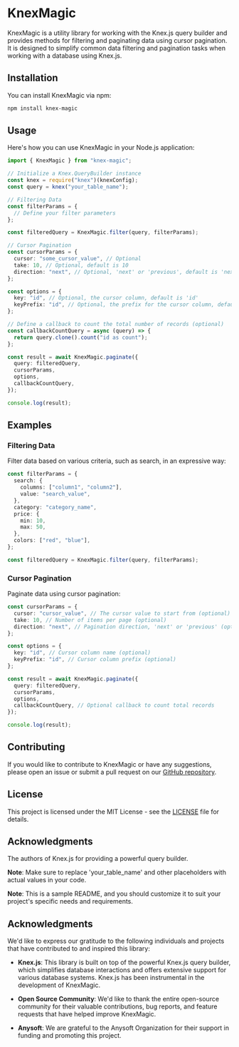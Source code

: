 # KnexMagic

KnexMagic is a utility library for working with the Knex.js query builder and provides methods for filtering and paginating data using cursor pagination. It is designed to simplify common data filtering and pagination tasks when working with a database using Knex.js.

## Installation

You can install KnexMagic via npm:

```bash
npm install knex-magic
```

## Usage

Here's how you can use KnexMagic in your Node.js application:

```ts
import { KnexMagic } from "knex-magic";

// Initialize a Knex.QueryBuilder instance
const knex = require("knex")(knexConfig);
const query = knex("your_table_name");

// Filtering Data
const filterParams = {
  // Define your filter parameters
};

const filteredQuery = KnexMagic.filter(query, filterParams);

// Cursor Pagination
const cursorParams = {
  cursor: "some_cursor_value", // Optional
  take: 10, // Optional, default is 10
  direction: "next", // Optional, 'next' or 'previous', default is 'next'
};

const options = {
  key: "id", // Optional, the cursor column, default is 'id'
  keyPrefix: "id", // Optional, the prefix for the cursor column, default is 'id'
};

// Define a callback to count the total number of records (optional)
const callbackCountQuery = async (query) => {
  return query.clone().count("id as count");
};

const result = await KnexMagic.paginate({
  query: filteredQuery,
  cursorParams,
  options,
  callbackCountQuery,
});

console.log(result);
```

## Examples

### Filtering Data

Filter data based on various criteria, such as search, in an expressive way:

```ts
const filterParams = {
  search: {
    columns: ["column1", "column2"],
    value: "search_value",
  },
  category: "category_name",
  price: {
    min: 10,
    max: 50,
  },
  colors: ["red", "blue"],
};

const filteredQuery = KnexMagic.filter(query, filterParams);
```

### Cursor Pagination

Paginate data using cursor pagination:

```ts
const cursorParams = {
  cursor: "cursor_value", // The cursor value to start from (optional)
  take: 10, // Number of items per page (optional)
  direction: "next", // Pagination direction, 'next' or 'previous' (optional)
};

const options = {
  key: "id", // Cursor column name (optional)
  keyPrefix: "id", // Cursor column prefix (optional)
};

const result = await KnexMagic.paginate({
  query: filteredQuery,
  cursorParams,
  options,
  callbackCountQuery, // Optional callback to count total records
});

console.log(result);
```

## Contributing

If you would like to contribute to KnexMagic or have any suggestions, please open an issue or submit a pull request on our [GitHub repository](https://github.com/mrrashidov/knex-nest).

## License

This project is licensed under the MIT License - see the [LICENSE](./LICENSE) file for details.

## Acknowledgments

The authors of Knex.js for providing a powerful query builder.

**Note**: Make sure to replace 'your_table_name' and other placeholders with actual values in your code.

**Note**: This is a sample README, and you should customize it to suit your project's specific needs and requirements.

## Acknowledgments

We'd like to express our gratitude to the following individuals and projects that have contributed to and inspired this library:

- **Knex.js**: This library is built on top of the powerful Knex.js query builder, which simplifies database interactions and offers extensive support for various database systems. Knex.js has been instrumental in the development of KnexMagic.

- **Open Source Community**: We'd like to thank the entire open-source community for their valuable contributions, bug reports, and feature requests that have helped improve KnexMagic.

- **Anysoft**: We are grateful to the Anysoft Organization for their support in funding and promoting this project.
